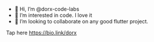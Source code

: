 - 👋 Hi, I’m @dorx-code-labs
- 👀 I’m interested in code. I love it
- 💞️ I’m looking to collaborate on any good flutter project.

Tap here
https://bio.link/dorx
